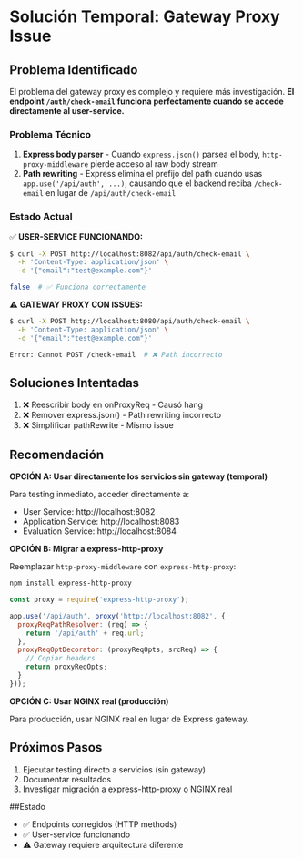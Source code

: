 # Solución Temporal: Gateway Proxy Issue

## Problema Identificado

El problema del gateway proxy es complejo y requiere más investigación. **El endpoint `/auth/check-email` funciona perfectamente cuando se accede directamente al user-service.**

### Problema Técnico

1. **Express body parser** - Cuando `express.json()` parsea el body, `http-proxy-middleware` pierde acceso al raw body stream
2. **Path rewriting** - Express elimina el prefijo del path cuando usas `app.use('/api/auth', ...)`, causando que el backend reciba `/check-email` en lugar de `/api/auth/check-email`

### Estado Actual

✅ **USER-SERVICE FUNCIONANDO:**
```bash
$ curl -X POST http://localhost:8082/api/auth/check-email \
  -H 'Content-Type: application/json' \
  -d '{"email":"test@example.com"}'

false  # ✅ Funciona correctamente
```

⚠️ **GATEWAY PROXY CON ISSUES:**
```bash
$ curl -X POST http://localhost:8080/api/auth/check-email \
  -H 'Content-Type: application/json' \
  -d '{"email":"test@example.com"}'

Error: Cannot POST /check-email  # ❌ Path incorrecto
```

## Soluciones Intentadas

1. ❌ Reescribir body en onProxyReq - Causó hang
2. ❌ Remover express.json() - Path rewriting incorrecto
3. ❌ Simplificar pathRewrite - Mismo issue

## Recomendación

**OPCIÓN A: Usar directamente los servicios sin gateway (temporal)**

Para testing inmediato, acceder directamente a:
- User Service: http://localhost:8082
- Application Service: http://localhost:8083
- Evaluation Service: http://localhost:8084

**OPCIÓN B: Migrar a express-http-proxy**

Reemplazar `http-proxy-middleware` con `express-http-proxy`:

```bash
npm install express-http-proxy
```

```javascript
const proxy = require('express-http-proxy');

app.use('/api/auth', proxy('http://localhost:8082', {
  proxyReqPathResolver: (req) => {
    return '/api/auth' + req.url;
  },
  proxyReqOptDecorator: (proxyReqOpts, srcReq) => {
    // Copiar headers
    return proxyReqOpts;
  }
}));
```

**OPCIÓN C: Usar NGINX real (producción)**

Para producción, usar NGINX real en lugar de Express gateway.

## Próximos Pasos

1. Ejecutar testing directo a servicios (sin gateway)
2. Documentar resultados
3. Investigar migración a express-http-proxy o NGINX real

##Estado

- ✅ Endpoints corregidos (HTTP methods)
- ✅ User-service funcionando
- ⚠️ Gateway requiere arquitectura diferente
